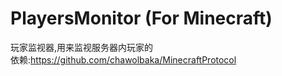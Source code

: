 # PlayersMonitor (For Minecraft)
玩家监视器,用来监视服务器内玩家的  
依赖:https://github.com/chawolbaka/MinecraftProtocol
